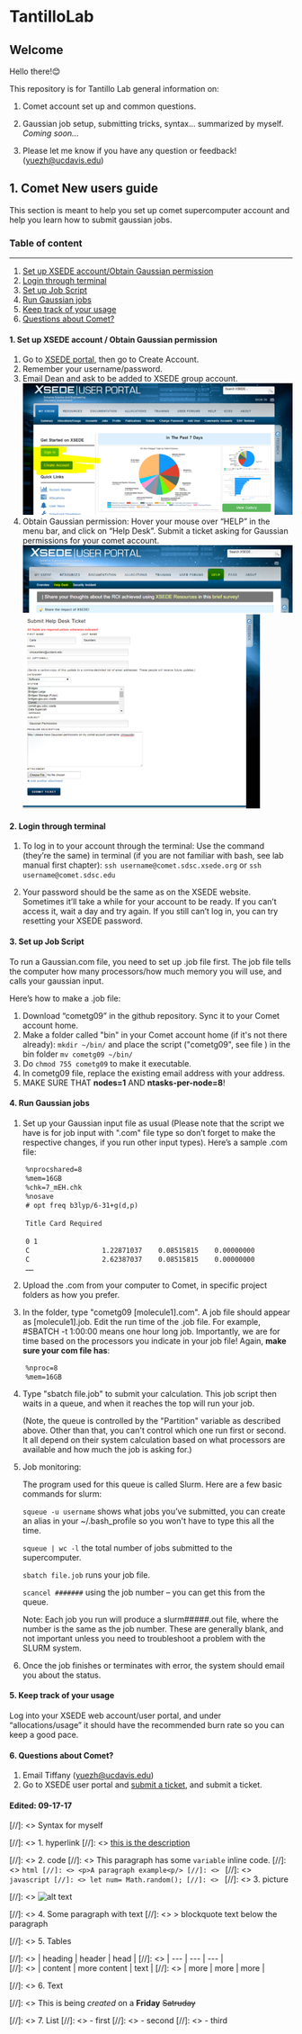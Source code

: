 # TantilloLab
## Welcome
Hello there!😊

This repository is for Tantillo Lab general information on:

1. Comet account set up and common questions.

2. Gaussian job setup, submitting tricks, syntax... summarized by myself.  *Coming soon...*

3. Please let me know if you have any question or feedback! (yuezh@ucdavis.edu)

## 1. Comet New users guide

This section is meant to help you set up comet supercomputer account and help you learn how to submit gaussian jobs. 

### Table of content 
***
1. [Set up XSEDE account/Obtain Gaussian permission](#1)
2. [Login through terminal](#2)
3. [Set up Job Script](#3)
4. [Run Gaussian jobs](#4)
5. [Keep track of your usage](#5)
6. [Questions about Comet?](#6)

<a name="1"><a/>
#### 1. Set up XSEDE account / Obtain Gaussian permission
1.	Go to [XSEDE portal](portal.xsede.org/#/guest), then go to Create Account.
2.	Remember your username/password.
3.	Email Dean and ask to be added to XSEDE group account.
![](images/Picture1.png)
4.	Obtain Gaussian permission: Hover your mouse over “HELP” in the menu bar, and click on “Help Desk”. Submit a ticket asking for Gaussian permissions for your comet account.
![](images/Picture2.png)
![](images/Picture3.png)

#### 2. Login through terminal
<a name="2"><a/>

1. To log in to your account through the terminal: Use the command (they’re the same) in terminal (if you are not familiar with bash, see lab manual first chapter):
`ssh username@comet.sdsc.xsede.org` or `ssh username@comet.sdsc.edu`

2. Your password should be the same as on the XSEDE website. Sometimes it’ll take a while for your account to be ready. If you can’t access it, wait a day and try again. If you still can’t log in, you can try resetting your XSEDE password.

#### 3. Set up Job Script
<a name="3"><a/>
To run a Gaussian.com file, you need to set up .job file first. The job file tells the computer how many processors/how much memory you will use, and calls your gaussian input.

Here’s how to make a .job file:

1. Download “cometg09” in the github repository. Sync it to your Comet account home.
2. Make a folder called "bin" in your Comet account home (if it's not there already):  `mkdir ~/bin/` and place the script ("cometg09", see file ) in the bin folder `mv cometg09 ~/bin/`
3. Do `chmod 755 cometg09` to make it executable. 
4. In cometg09 file, replace the existing email address with your address.
5. MAKE SURE THAT **nodes=1** AND **ntasks-per-node=8**!


#### 4. Run Gaussian jobs
<a name="4"><a/>
1.	Set up your Gaussian input file as usual (Please note that the script we have is for job input with ".com" file type so don’t forget to make the respective changes, if you run other input types).
Here’s a sample .com file:
```
    %nprocshared=8
    %mem=16GB
    %chk=7_mEH.chk
    %nosave
    # opt freq b3lyp/6-31+g(d,p) 
 
    Title Card Required

    0 1
    C                  1.22871037    0.08515815    0.00000000
    C                  2.62387037    0.08515815    0.00000000
    ……
```
2.	Upload the .com from your computer to Comet, in specific project folders as how you prefer. 

3.	In the folder, type "cometg09 [molecule1].com". A job file should appear as [molecule1].job. Edit the run time of the .job file. For example, #SBATCH -t 1:00:00 means one hour long job. Importantly, we are for time based on the processors you indicate in your job file! Again, **make sure your com file has**:
```
    %nproc=8
    %mem=16GB
```

4.	Type "sbatch file.job" to submit your calculation. This job script then waits in a queue, and when it reaches the top will run your job.

    (Note, the queue is controlled by the "Partition" variable as described above. Other than that, you can't control which one run first or second. It all depend on their system calculation based on what processors are available and how much the job is asking for.)

5.	Job monitoring:

    The program used for this queue is called Slurm. Here are a few basic commands for slurm:

    `squeue -u username` shows what jobs you’ve submitted, you can create an alias in your ~/.bash_profile so you won't have to type this all the time.

    `squeue | wc -l` the total number of jobs submitted to the supercomputer.

    `sbatch file.job` runs your job file.

    `scancel #######` using the job number – you can get this from the queue.

    Note: Each job you run will produce a slurm#####.out file, where the number is the same as the job number. These are generally blank, and not important unless you need to troubleshoot a problem with the SLURM system.

6. Once the job finishes or terminates with error, the system should email you about the status. 


#### 5. Keep track of your usage
<a name="5"><a/>
    Log into your XSEDE web account/user portal, and under “allocations/usage” it should have the recommended burn rate so you can keep a good pace. 

#### 6. Questions about Comet?
<a name="6"><a/>
1.	Email Tiffany (yuezh@ucdavis.edu)
2.	Go to XSEDE user portal and [submit a ticket](https://portal.xsede.org/group/xup/tickets), and submit a ticket.


#### Edited: 09-17-17



[//]: <> Syntax for myself

[//]: <> 1. hyperlink
[//]: <> [this is the description](https://support.squarespace.com/hc/en-us/articles/206543587-Markdown-cheat-sheet)

[//]: <> 2. code
[//]: <> This paragraph has some `variable` inline code.
[//]: <> ```html
[//]: <> <p>A paragraph example<p/>
[//]: <> ```
[//]: <> ```javascript
[//]: <> let num= Math.random();
[//]: <> ```
[//]: <> 3. picture

[//]: <> ![alt text](http://picsum.photos/200/200)

[//]: <> 4. Some paragraph with text
[//]: <> > blockquote text below the paragraph

[//]: <> 5. Tables

[//]: <> | heading | header | head |
[//]: <> | --- | --- | --- |  
[//]: <> | content | more content | text |
[//]: <> | more | more  | more |

[//]: <> 6. Text

[//]: <> This is being *created* on a **Friday** ~~Satruday~~

[//]: <> 7. List
[//]: <> - first
[//]: <>     - second
[//]: <>         - third


